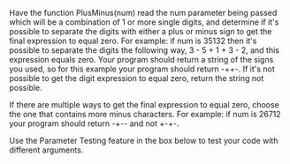 Have the function PlusMinus(num) read the num parameter being passed which will be a combination of 1 or more single digits, and determine if it's possible to separate the digits with either a plus or minus sign to get the final expression to equal zero. For example: if num is 35132 then it's possible to separate the digits the following way, 3 - 5 + 1 + 3 - 2, and this expression equals zero. Your program should return a string of the signs you used, so for this example your program should return -++-. If it's not possible to get the digit expression to equal zero, return the string not possible.

If there are multiple ways to get the final expression to equal zero, choose the one that contains more minus characters. For example: if num is 26712 your program should return -+-- and not +-+-.

Use the Parameter Testing feature in the box below to test your code with different arguments.